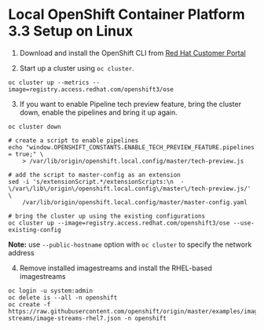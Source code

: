 # Local OpenShift Container Platform 3.3 Setup on Linux

1. Download and install the OpenShift CLI from [Red Hat Customer Portal](http://access.redhat.com)

2. Start up a cluster using ```oc cluster```.

  ```
  oc cluster up --metrics --image=registry.access.redhat.com/openshift3/ose
  ```

3. If you want to enable Pipeline tech preview feature, bring the cluster down, enable the pipelines and bring it up again.

  ```
  oc cluster down

  # create a script to enable pipelines
  echo "window.OPENSHIFT_CONSTANTS.ENABLE_TECH_PREVIEW_FEATURE.pipelines = true;" \
      > /var/lib/origin/openshift.local.config/master/tech-preview.js

  # add the script to master-config as an extension
  sed -i 's/extensionScript.*/extensionScripts:\n  - \/var\/lib\/origin\/openshift.local.config\/master\/tech-preview.js/' \
      /var/lib/origin/openshift.local.config/master/master-config.yaml

  # bring the cluster up using the existing configurations
  oc cluster up --image=registry.access.redhat.com/openshift3/ose --use-existing-config
  ```

  __Note:__ use ```--public-hostname``` option with ```oc cluster``` to specify the network address

4. Remove installed imagestreams and install the RHEL-based imagestreams

  ```
  oc login -u system:admin
  oc delete is --all -n openshift
  oc create -f https://raw.githubusercontent.com/openshift/origin/master/examples/image-streams/image-streams-rhel7.json -n openshift
  ```
